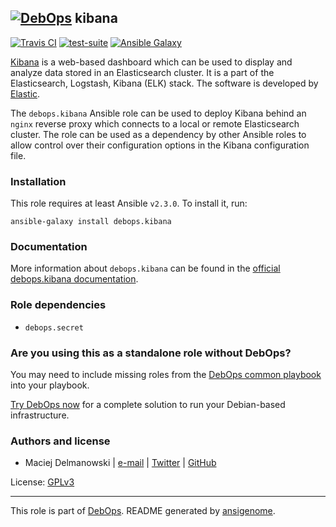 ## [![DebOps](https://debops.org/images/debops-small.png)](https://debops.org) kibana

<!-- This file was generated by Ansigenome. Do not edit this file directly but
     instead have a look at the files in the ./meta/ directory. -->

[![Travis CI](https://img.shields.io/travis/debops/ansible-kibana.svg?style=flat)](https://travis-ci.org/debops/ansible-kibana)
[![test-suite](https://img.shields.io/badge/test--suite-ansible--kibana-blue.svg?style=flat)](https://github.com/debops/test-suite/tree/master/ansible-kibana/)
[![Ansible Galaxy](https://img.shields.io/badge/galaxy-debops.kibana-660198.svg?style=flat)](https://galaxy.ansible.com/debops/kibana)


[Kibana](https://en.wikipedia.org/wiki/Kibana) is a web-based dashboard which
can be used to display and analyze data stored in an Elasticsearch cluster. It
is a part of the Elasticsearch, Logstash, Kibana (ELK) stack. The software is
developed by [Elastic](https://elastic.co/).

The `debops.kibana` Ansible role can be used to deploy Kibana behind an
`nginx` reverse proxy which connects to a local or remote Elasticsearch
cluster. The role can be used as a dependency by other Ansible roles to allow
control over their configuration options in the Kibana configuration file.

### Installation

This role requires at least Ansible `v2.3.0`. To install it, run:

```Shell
ansible-galaxy install debops.kibana
```

### Documentation

More information about `debops.kibana` can be found in the
[official debops.kibana documentation](https://docs.debops.org/en/latest/ansible/roles/ansible-kibana/docs/).


### Role dependencies

- `debops.secret`

### Are you using this as a standalone role without DebOps?

You may need to include missing roles from the [DebOps common
playbook](https://github.com/debops/debops-playbooks/blob/master/playbooks/common.yml)
into your playbook.

[Try DebOps now](https://debops.org/) for a complete solution to run your Debian-based infrastructure.





### Authors and license

- Maciej Delmanowski | [e-mail](mailto:drybjed@gmail.com) | [Twitter](https://twitter.com/drybjed) | [GitHub](https://github.com/drybjed)

License: [GPLv3](https://tldrlegal.com/license/gnu-general-public-license-v3-%28gpl-3%29)

***

This role is part of [DebOps](https://debops.org/). README generated by [ansigenome](https://github.com/nickjj/ansigenome/).
